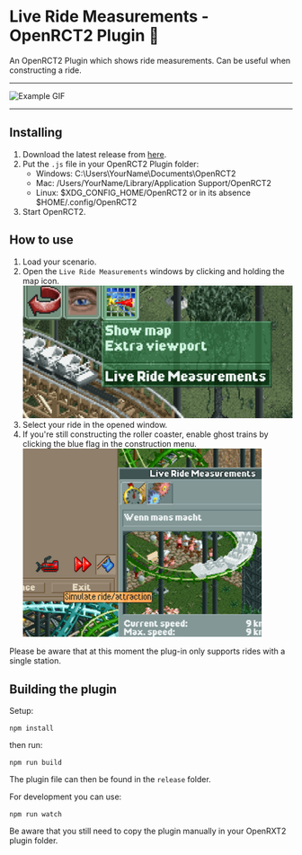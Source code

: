 # Live Ride Measurements - OpenRCT2 Plugin 🎢

An OpenRCT2 Plugin which shows ride measurements. Can be useful when constructing a ride. 

---

![Example GIF](example.gif)

---

## Installing

1. Download the latest release from [here](https://github.com/Phelicks/openrct2-live-ride-measurements/releases/latest).
2. Put the `.js` file in your OpenRCT2 Plugin folder:
    - Windows: C:\Users\YourName\Documents\OpenRCT2
    - Mac: /Users/YourName/Library/Application Support/OpenRCT2
    - Linux: $XDG_CONFIG_HOME/OpenRCT2 or in its absence $HOME/.config/OpenRCT2
3. Start OpenRCT2.

## How to use
1. Load your scenario.
2. Open the `Live Ride Measurements` windows by clicking and holding the map icon.
![Example Menu](example.png)
3. Select your ride in the opened window.
4. If you're still constructing the roller coaster, enable ghost trains by clicking the blue flag in the construction menu.
![Example Ghost Trains](example2.png)

Please be aware that at this moment the plug-in only supports rides with a single station.


## Building the plugin
Setup:
```
npm install
```

then run:
```
npm run build
```
The plugin file can then be found in the `release` folder.

For development you can use:
```
npm run watch 
```
Be aware that you still need to copy the plugin manually in your OpenRXT2 plugin folder.